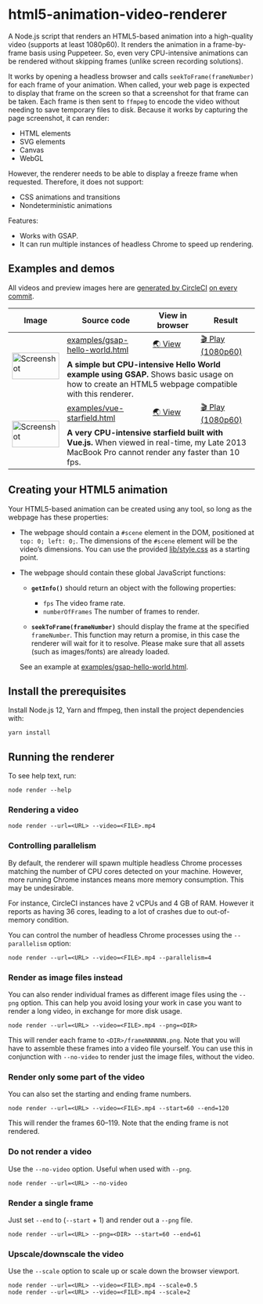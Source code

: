 # html5-animation-video-renderer

A Node.js script that renders an HTML5-based animation into a high-quality video (supports at least 1080p60).
It renders the animation in a frame-by-frame basis using Puppeteer.
So, even very CPU-intensive animations can be rendered without skipping frames (unlike screen recording solutions).

It works by opening a headless browser and calls `seekToFrame(frameNumber)` for each frame of your animation.
When called, your web page is expected to display that frame on the screen so that a screenshot for that frame can be taken.
Each frame is then sent to `ffmpeg` to encode the video without needing to save temporary files to disk.
Because it works by capturing the page screenshot, it can render:

- HTML elements
- SVG elements
- Canvas
- WebGL

However, the renderer needs to be able to display a freeze frame when requested. Therefore, it does not support:

- CSS animations and transitions
- Nondeterministic animations

Features:

- Works with GSAP.
- It can run multiple instances of headless Chrome to speed up rendering.

## Examples and demos

All videos and preview images here are [generated by CircleCI](.circleci/config.yml) [on every commit](https://circleci.com/gh/dtinth/html5-animation-video-renderer/tree/master).

<table>
<thead>
  <tr>
    <th>Image</th>
    <th>Source code</th>
    <th>View in browser</th>
    <th>Result</th>
  </tr>
</thead>
<tbody>
  <tr>
    <td rowspan="2"><img src="https://latest-circleci-artifacts.lovely.workers.dev/github/dtinth/html5-animation-video-renderer/master/output/previews/gsap-hello-world/frame000064.png" alt="Screenshot" width="96" height="54"></td>
    <td><a href="examples/gsap-hello-world.html">examples/gsap-hello-world.html</a></td>
    <td><a href="https://raw.githack.com/dtinth/html5-animation-video-renderer/master/examples/gsap-hello-world.html">🌏 View</a></td>
    <td><a href="https://latest-circleci-artifacts.lovely.workers.dev/github/dtinth/html5-animation-video-renderer/master/output/gsap-hello-world.mp4">🎬 Play (1080p60)</a></td>
  </tr>
  <tr>
    <td colspan="3">
      <strong>A simple but CPU-intensive Hello World example using GSAP.</strong>
      Shows basic usage on how to create an HTML5 webpage compatible with this renderer.
    </td>
  </tr>
  <tr>
    <td rowspan="2"><img src="https://latest-circleci-artifacts.lovely.workers.dev/github/dtinth/html5-animation-video-renderer/master/output/previews/vue-starfield/frame000064.png" alt="Screenshot" width="96" height="54"></td>
    <td><a href="examples/vue-starfield.html">examples/vue-starfield.html</a></td>
    <td><a href="https://raw.githack.com/dtinth/html5-animation-video-renderer/master/examples/vue-starfield.html">🌏 View</a></td>
    <td><a href="https://latest-circleci-artifacts.lovely.workers.dev/github/dtinth/html5-animation-video-renderer/master/output/vue-starfield.mp4">🎬 Play (1080p60)</a></td>
  </tr>
  <tr>
    <td colspan="3">
      <strong>A very CPU-intensive starfield built with Vue.js.</strong>
      When viewed in real-time, my Late 2013 MacBook Pro cannot render any faster than 10 fps.
    </td>
  </tr>
</tbody>
</table>

## Creating your HTML5 animation

Your HTML5-based animation can be created using any tool, so long as the webpage has these properties:

- The webpage should contain a `#scene` element in the DOM, positioned at `top: 0; left: 0;`.
  The dimensions of the `#scene` element will be the video’s dimensions.
  You can use the provided [lib/style.css](lib/style.css) as a starting point.

- The webpage should contain these global JavaScript functions:

  - **`getInfo()`** should return an object with the following properties:

    - `fps` The video frame rate.
    - `numberOfFrames` The number of frames to render.

  - **`seekToFrame(frameNumber)`** should display the frame at the specified `frameNumber`.
    This function may return a promise, in this case the renderer will wait for it to resolve.
    Please make sure that all assets (such as images/fonts) are already loaded.

  See an example at [examples/gsap-hello-world.html](examples/gsap-hello-world.html).

## Install the prerequisites

Install Node.js 12, Yarn and ffmpeg, then install the project dependencies with:

```
yarn install
```

## Running the renderer

To see help text, run:

```
node render --help
```

### Rendering a video

```
node render --url=<URL> --video=<FILE>.mp4
```

### Controlling parallelism

By default, the renderer will spawn multiple headless Chrome processes matching the number of CPU cores detected on your machine.
However, more running Chrome instances means more memory consumption.
This may be undesirable.

For instance, CircleCI instances have 2 vCPUs and 4 GB of RAM.
However it reports as having 36 cores, leading to a lot of crashes due to out-of-memory condition.

You can control the number of headless Chrome processes using the `--parallelism` option:

```
node render --url=<URL> --video=<FILE>.mp4 --parallelism=4
```

### Render as image files instead

You can also render individual frames as different image files using the `--png` option.
This can help you avoid losing your work in case you want to render a long video, in exchange for more disk usage.

```
node render --url=<URL> --video=<FILE>.mp4 --png=<DIR>
```

This will render each frame to `<DIR>/frameNNNNNN.png`.
Note that you will have to assemble these frames into a video file yourself.
You can use this in conjunction with `--no-video` to render just the image files, without the video.

### Render only some part of the video

You can also set the starting and ending frame numbers.

```
node render --url=<URL> --video=<FILE>.mp4 --start=60 --end=120
```

This will render the frames 60–119. Note that the ending frame is not rendered.

### Do not render a video

Use the `--no-video` option. Useful when used with `--png`.

```
node render --url=<URL> --no-video
```

### Render a single frame

Just set `--end` to (`--start` + 1) and render out a `--png` file.

```
node render --url=<URL> --png=<DIR> --start=60 --end=61
```

### Upscale/downscale the video

Use the `--scale` option to scale up or scale down the browser viewport.

```
node render --url=<URL> --video=<FILE>.mp4 --scale=0.5
node render --url=<URL> --video=<FILE>.mp4 --scale=2
```

<!--
## Demo

TODO add video

It has been used to render a 4-minute long 1080p60 video. That’s 15000 frames.
The speed on my Late 2013 MacBook Pro is around 4.5 frames per second.

```
frame=15000 fps=4.5 q=-1.0 Lsize=  644441kB time=00:04:09.98 bitrate=21118.5kbits/s speed=0.0758x
video:644374kB audio:0kB subtitle:0kB other streams:0kB global headers:0kB muxing overhead: 0.010475%
``` -->
